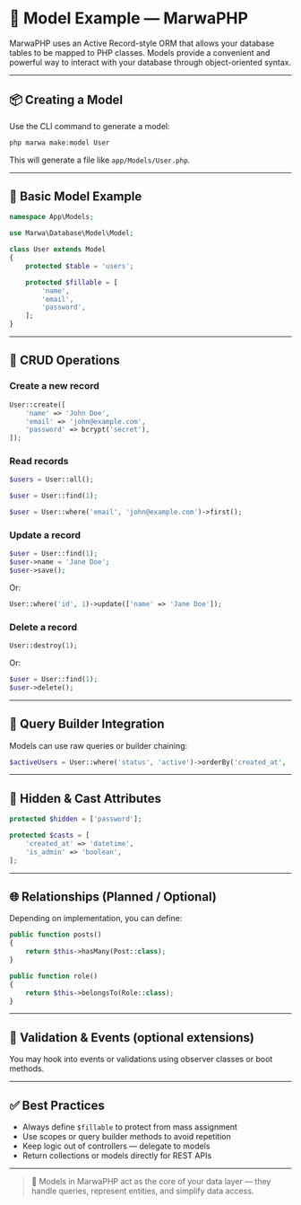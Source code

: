 # 🧬 Model Example — MarwaPHP

MarwaPHP uses an Active Record-style ORM that allows your database tables to be mapped to PHP classes. Models provide a convenient and powerful way to interact with your database through object-oriented syntax.

---

## 📦 Creating a Model

Use the CLI command to generate a model:

```bash
php marwa make:model User
```

This will generate a file like `app/Models/User.php`.

---

## 🧱 Basic Model Example

```php
namespace App\Models;

use Marwa\Database\Model\Model;

class User extends Model
{
    protected $table = 'users';

    protected $fillable = [
        'name',
        'email',
        'password',
    ];
}
```

---

## 🔄 CRUD Operations

### Create a new record

```php
User::create([
    'name' => 'John Doe',
    'email' => 'john@example.com',
    'password' => bcrypt('secret'),
]);
```

### Read records

```php
$users = User::all();

$user = User::find(1);

$user = User::where('email', 'john@example.com')->first();
```

### Update a record

```php
$user = User::find(1);
$user->name = 'Jane Doe';
$user->save();
```

Or:

```php
User::where('id', 1)->update(['name' => 'Jane Doe']);
```

### Delete a record

```php
User::destroy(1);
```

Or:

```php
$user = User::find(1);
$user->delete();
```

---

## 🧩 Query Builder Integration

Models can use raw queries or builder chaining:

```php
$activeUsers = User::where('status', 'active')->orderBy('created_at', 'desc')->get();
```

---

## 🔐 Hidden & Cast Attributes

```php
protected $hidden = ['password'];

protected $casts = [
    'created_at' => 'datetime',
    'is_admin' => 'boolean',
];
```

---

## 🌐 Relationships (Planned / Optional)

Depending on implementation, you can define:

```php
public function posts()
{
    return $this->hasMany(Post::class);
}

public function role()
{
    return $this->belongsTo(Role::class);
}
```

---

## 🧪 Validation & Events (optional extensions)

You may hook into events or validations using observer classes or boot methods.

---

## ✅ Best Practices

- Always define `$fillable` to protect from mass assignment
- Use scopes or query builder methods to avoid repetition
- Keep logic out of controllers — delegate to models
- Return collections or models directly for REST APIs

---

> 🧬 Models in MarwaPHP act as the core of your data layer — they handle queries, represent entities, and simplify data access.

